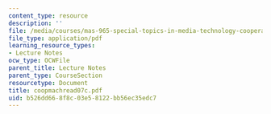 ```yaml
---
content_type: resource
description: ''
file: /media/courses/mas-965-special-topics-in-media-technology-cooperative-machines-fall-2003/b526dd668f8c03e58122bb56ec35edc7_coopmachread07c.pdf
file_type: application/pdf
learning_resource_types:
- Lecture Notes
ocw_type: OCWFile
parent_title: Lecture Notes
parent_type: CourseSection
resourcetype: Document
title: coopmachread07c.pdf
uid: b526dd66-8f8c-03e5-8122-bb56ec35edc7
---
```

